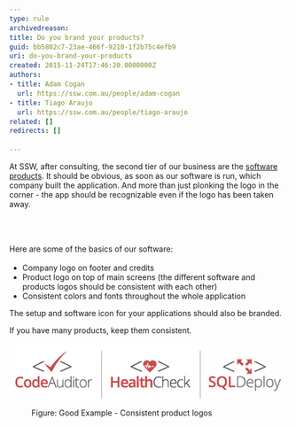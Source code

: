 ```yaml
---
type: rule
archivedreason: 
title: Do you brand your products?
guid: bb5802c7-23ae-466f-9210-1f2b75c4efb9
uri: do-you-brand-your-products
created: 2015-11-24T17:46:20.0000000Z
authors:
- title: Adam Cogan
  url: https://ssw.com.au/people/adam-cogan
- title: Tiago Araujo
  url: https://ssw.com.au/people/tiago-araujo
related: []
redirects: []

---
```



<p>​At SSW, after consulting, the second tier of our business are the <a href="https://www.ssw.com.au/ssw/Products/ProdCategoryList.aspx">software products</a>. It should be obvious, as soon as our software is run, which company built the application. And more than just plonking the logo in the corner - the app should be recognizable even if the logo has been taken away.​​​</p>
<br><excerpt class='endintro'></excerpt><br>
<p>​<span style="line-height:1.6;">Here are some of the basics of our software:</span></p><ul><li>Company logo on footer and credits</li><li>Product logo on top of main screens (the different software and products logos should be consistent with each other)</li><li>Consistent colors and fonts throughout the whole application</li></ul><p>​The setup and software icon for your applications should also be branded.​<br></p><p>If you have many products, keep them consistent.​​</p><dl class="goodImage"><dt><img src="ssw-products.jpg" alt="ssw-products.jpg" /></dt><dd>Figure: Good Example - Consistent product logos</dd></dl>
​


